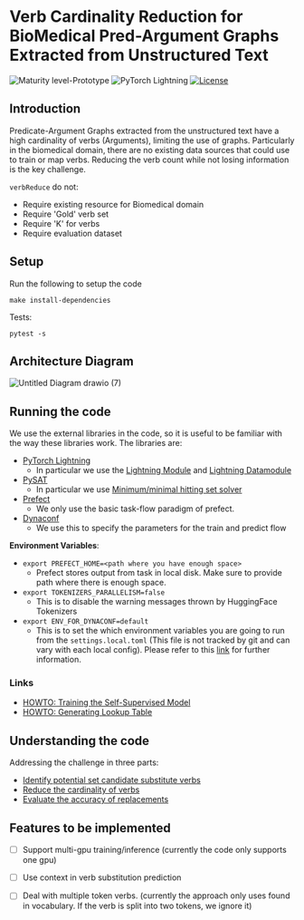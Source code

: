 # Verb Cardinality Reduction for BioMedical Pred-Argument Graphs Extracted from Unstructured Text

![Maturity level-Prototype](https://img.shields.io/badge/Maturity%20Level-Prototype-red)
![PyTorch Lightning](https://img.shields.io/badge/pytorch-lightning-blue.svg?logo=PyTorch%20Lightning)
[![License](https://img.shields.io/badge/License-Apache_2.0-blue.svg)](https://opensource.org/licenses/Apache-2.0)

## Introduction

Predicate-Argument Graphs extracted from the unstructured text have a high cardinality of verbs (Arguments), limiting the use of graphs. Particularly in the biomedical domain, there are no existing data sources that could use to train or map verbs. Reducing the verb count while not losing information is the key challenge.

`verbReduce` do not:

- Require existing resource for Biomedical domain
- Require 'Gold' verb set
- Require 'K' for verbs
- Require evaluation dataset

## Setup

Run the following to setup the code

```
make install-dependencies
```

Tests:

```
pytest -s
```

## Architecture Diagram

![Untitled Diagram drawio (7)](https://user-images.githubusercontent.com/44647776/195863083-1c1c69a3-02e2-423d-b101-b2f68063d932.png)


## Running the code

We use the external libraries in the code, so it is useful to be familiar with the way these libraries work. The libraries are:

- [PyTorch Lightning](https://pytorch-lightning.readthedocs.io/en/stable/starter/introduction.html)
  - In particular we use the [Lightning Module](https://pytorch-lightning.readthedocs.io/en/stable/common/lightning_module.html) and [Lightning Datamodule](https://pytorch-lightning.readthedocs.io/en/stable/data/datamodule.html)
- [PySAT](https://pysathq.github.io/)
  - In particular we use [Minimum/minimal hitting set solver](https://pysathq.github.io/docs/html/api/examples/hitman.html)
- [Prefect](https://www.prefect.io/](https://docs.prefect.io/tutorials/first-steps/))
  - We only use the basic task-flow paradigm of prefect. 
- [Dynaconf](https://www.dynaconf.com/)
  - We use this to specify the parameters for the train and predict flow  

**Environment Variables**:

- `export PREFECT_HOME=<path where you have enough space>`
  -   Prefect stores output from task in local disk. Make sure to provide path where there is enough space.
- `export TOKENIZERS_PARALLELISM=false`
  - This is to disable the warning messages thrown by HuggingFace Tokenizers
- `export ENV_FOR_DYNACONF=default`
  -  This is to set the which environment variables you are going to run from the `settings.local.toml` (This file is not tracked by git and can vary with each local config). Please refer to this [link](https://www.dynaconf.com/settings_files/) for further information.


### Links
- [HOWTO: Training the Self-Supervised Model](https://github.com/AZ-AI/verbReduce/wiki/HOWTO:-Training-the-Self-Supervised-Model)
- [HOWTO: Generating Lookup Table
](https://github.com/AZ-AI/verbReduce/wiki/HOWTO:-Generating-Lookup-Table)



## Understanding the code


Addressing the challenge in three parts:

- [Identify potential set candidate substitute verbs](https://github.com/AZ-AI/verbReduce/wiki/Self-Supervised-Masked-Language-Model)
- [Reduce the cardinality of verbs](https://github.com/AZ-AI/verbReduce/wiki/Verb-Reduction-using-HittingSet-SAT-Solver)
- [Evaluate the accuracy of replacements](https://github.com/AZ-AI/verbReduce/wiki/Evaluate-the-accuracy-of-replacements)


## Features to be implemented
- [ ] Support multi-gpu training/inference (currently the code only supports one gpu)
- [ ] Use context in verb substitution prediction
- [ ] Deal with multiple token verbs. (currently the approach only uses found in vocabulary. If the verb is split into two tokens, we ignore it)

